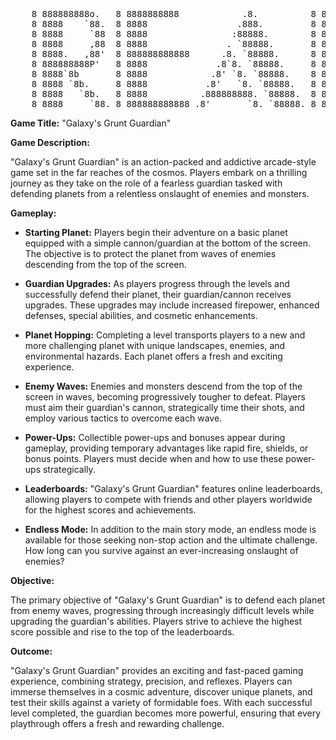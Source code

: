 <pre>                                                                  ____             
    8 888888888o.   8 8888888888            .8.          8 888888888o.                        ,8.       ,8.          8 8888888888   
    8 8888    `88.  8 8888                 .888.         8 8888    `^888.                    ,888.     ,888.         8 8888         
    8 8888     `88  8 8888                :88888.        8 8888        `88.                 .`8888.   .`8888.        8 8888         
    8 8888     ,88  8 8888               . `88888.       8 8888         `88                ,8.`8888. ,8.`8888.       8 8888         
    8 8888.   ,88'  8 888888888888      .8. `88888.      8 8888          88               ,8'8.`8888,8^8.`8888.      8 888888888888 
    8 888888888P'   8 8888             .8`8. `88888.     8 8888          88              ,8' `8.`8888' `8.`8888.     8 8888         
    8 8888`8b       8 8888            .8' `8. `88888.    8 8888         ,88             ,8'   `8.`88'   `8.`8888.    8 8888         
    8 8888 `8b.     8 8888           .8'   `8. `88888.   8 8888        ,88'            ,8'     `8.`'     `8.`8888.   8 8888         
    8 8888   `8b.   8 8888          .888888888. `88888.  8 8888    ,o88P'             ,8'       `8        `8.`8888.  8 8888         
    8 8888     `88. 8 888888888888 .8'       `8. `88888. 8 888888888P'               ,8'         `         `8.`8888. 8 888888888888  
</pre>
                                                                                                                         
                                                                                                                              
**Game Title:** "Galaxy's Grunt Guardian"

**Game Description:**

"Galaxy's Grunt Guardian" is an action-packed and addictive arcade-style game set in the far reaches of the cosmos. Players embark on a thrilling journey as they take on the role of a fearless guardian tasked with defending planets from a relentless onslaught of enemies and monsters.

**Gameplay:**

- **Starting Planet:** Players begin their adventure on a basic planet equipped with a simple cannon/guardian at the bottom of the screen. The objective is to protect the planet from waves of enemies descending from the top of the screen.

- **Guardian Upgrades:** As players progress through the levels and successfully defend their planet, their guardian/cannon receives upgrades. These upgrades may include increased firepower, enhanced defenses, special abilities, and cosmetic enhancements.

- **Planet Hopping:** Completing a level transports players to a new and more challenging planet with unique landscapes, enemies, and environmental hazards. Each planet offers a fresh and exciting experience.

- **Enemy Waves:** Enemies and monsters descend from the top of the screen in waves, becoming progressively tougher to defeat. Players must aim their guardian's cannon, strategically time their shots, and employ various tactics to overcome each wave.

- **Power-Ups:** Collectible power-ups and bonuses appear during gameplay, providing temporary advantages like rapid fire, shields, or bonus points. Players must decide when and how to use these power-ups strategically.

- **Leaderboards:** "Galaxy's Grunt Guardian" features online leaderboards, allowing players to compete with friends and other players worldwide for the highest scores and achievements.

- **Endless Mode:** In addition to the main story mode, an endless mode is available for those seeking non-stop action and the ultimate challenge. How long can you survive against an ever-increasing onslaught of enemies?

**Objective:**

The primary objective of "Galaxy's Grunt Guardian" is to defend each planet from enemy waves, progressing through increasingly difficult levels while upgrading the guardian's abilities. Players strive to achieve the highest score possible and rise to the top of the leaderboards.

**Outcome:**

"Galaxy's Grunt Guardian" provides an exciting and fast-paced gaming experience, combining strategy, precision, and reflexes. Players can immerse themselves in a cosmic adventure, discover unique planets, and test their skills against a variety of formidable foes. With each successful level completed, the guardian becomes more powerful, ensuring that every playthrough offers a fresh and rewarding challenge.
